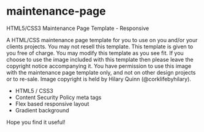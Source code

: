 # maintenance-page
HTML5/CSS3 Maintenance Page Template - Responsive

A HTML/CSS maintenance page template for you to use on you and/or your clients projects.
You may not resell this template. This template is given to you free of charge.
You may modify this template as you see fit.
If you choose to use the image included with this template then please leave the copyright notice accompanying it.
You have permission to use this image with the maintenance page template only, and not on other design projects or to re-sale. 
Image copyright is held by Hilary Quinn (@corklifebyhilary).

* HTML5 / CSS3
* Content Security Policy meta tags
* Flex based responsive layout
* Gradient background

Hope you find it useful!
